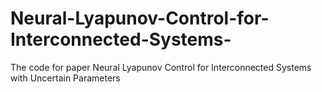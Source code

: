 # Neural-Lyapunov-Control-for-Interconnected-Systems-
 The code for paper Neural Lyapunov Control for Interconnected Systems with Uncertain Parameters
